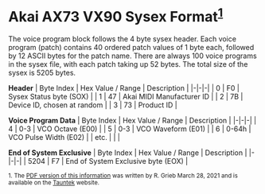 # Akai AX73 VX90 Sysex Format<sup>[1](#tauntek)</sup>

The voice program block follows the 4 byte sysex header. Each voice program (patch) contains 40 ordered patch values of 1 byte each, followed by 12 ASCII bytes for the patch name. There are always 100 voice programs in the sysex file, with each patch taking up 52 bytes. The total size of the sysex is 5205 bytes.

**Header**
| Byte Index | Hex Value / Range | Description |
|-|-|-|
| 0 | F0 | Sysex Status byte (SOX) |
| 1 | 47 | Akai MIDI Manufacturer ID |
| 2 | 7B | Device ID, chosen at random |
| 3 | 73 | Product ID |

**Voice Program Data**
| Byte Index | Hex Value / Range | Description |
|-|-|-|
| 4 | 0-3 | VCO Octave (E00) |
| 5 | 0-3 | VCO Waveform (E01) |
| 6 | 0-64h | VCO Pulse Width (E02) |
| etc. | | |

**End of System Exclusive**
| Byte Index | Hex Value / Range | Description |
|-|-|-|
| 5204 | F7 | End of System Exclusive byte (EOX) |

<sub><a name="tauntek">1.</a> The [PDF version of this information](http://www.tauntek.com/ax73ccmap.pdf) was written by R. Grieb March 28, 2021 and is available on the [Tauntek](http://tauntek.com) website.</sub>
